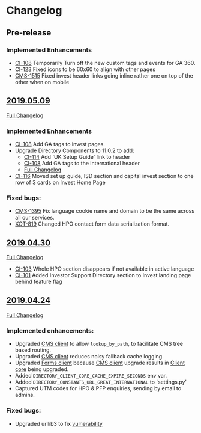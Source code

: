 # Changelog

## Pre-release

### Implemented Enhancements
- [CI-108](https://uktrade.atlassian.net/browse/CI-108) Temporarily Turn off the new custom tags and events for GA 360.
- [CI-123](https://uktrade.atlassian.net/browse/CI-123) Fixed icons to be 60x60 to align with other pages
- [CMS-1515](https://uktrade.atlassian.net/browse/CMS-1515) Fixed invest header links going inline rather one on top of the other when on mobile

## [2019.05.09](https://github.com/uktrade/invest-ui/releases/tag/2019.05.09)
[Full Changelog](https://github.com/uktrade/invest-ui/compare/2019.04.30...2019.05.09)

### Implemented Enhancements
- [CI-108](https://uktrade.atlassian.net/browse/CI-108) Add GA tags to invest pages.
- Upgrade Directory Components to 11.0.2 to add:
    - [CI-114](https://uktrade.atlassian.net/browse/CI-114) Add 'UK Setup Guide' link to header
    - [CI-108](https://uktrade.atlassian.net/browse/CI-108) Add GA tags to the international header
    - [Full Changelog](https://github.com/uktrade/directory-components/blob/master/CHANGELOG.md)
- [CI-116](https://uktrade.atlassian.net/browse/CI-116) Moved set up guide, ISD section and capital invest section to one row of 3 cards on Invest Home Page

### Fixed bugs:


- [CMS-1395](https://uktrade.atlassian.net/browse/CMS-1395) Fix language cookie name and domain to be the same across all our services.
- [XOT-819](https://uktrade.atlassian.net/browse/XOT-819) Changed HPO contact form data serialization format.


## [2019.04.30](https://github.com/uktrade/invest-ui/releases/tag/2019.04.30)
[Full Changelog](https://github.com/uktrade/invest-ui/compare/2019.04.24...2019.04.30)

- [CI-103](https://uktrade.atlassian.net/browse/CI-103) Whole HPO section disappears if not available in active language
- [CI-101](https://uktrade.atlassian.net/browse/CI-101) Added Investor Support Directory section to Invest landing page behind feature flag


## [2019.04.24](https://github.com/uktrade/invest-ui/releases/tag/2019.04.24)
[Full Changelog](https://github.com/uktrade/invest-ui/compare/2019.04.16...2019.04.24)

### Implemented enhancements:

- Upgraded [CMS client][directory-cms-client] to allow `lookup_by_path`, to facilitate CMS tree based routing.
- Upgraded [CMS client][directory-cms-client] reduces noisy fallback cache logging.
- Upgraded [Forms client][directory-forms-api-client]  because [CMS client][directory-cms-client] upgrade results in [Client core][directory-client-core] being upgraded.
- Added `DIRECTORY_CLIENT_CORE_CACHE_EXPIRE_SECONDS` env var.
- Added `DIRECTORY_CONSTANTS_URL_GREAT_INTERNATIONAL` to 'settings.py'
- Captured UTM codes for HPO & PFP enquiries, sending by email to admins.

### Fixed bugs:
- Upgraded urllib3 to fix [vulnerability](https://nvd.nist.gov/vuln/detail/CVE-2019-11324)


[directory-client-core]: https://github.com/uktrade/directory-client-core
[directory-cms-client]: https://github.com/uktrade/directory-cms-client
[directory-forms-api-client]: https://github.com/uktrade/directory-forms-api-client
